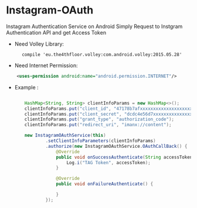 # Instagram-OAuth
Instagram Authentication Service on Android 
Simply Request to Instgram Authentication API and get Access Token

- Need Volley Library:
```Gradle
      compile 'eu.the4thfloor.volley:com.android.volley:2015.05.28'
 ```
 - Need Internet Permission:
 
```XML
    <uses-permission android:name="android.permission.INTERNET"/>
```
 
- Example :
 ```Java

        HashMap<String, String> clientInfoParams = new HashMap<>();
        clientInfoParams.put("client_id", "47178b7afxxxxxxxxxxxxxxxxxxxxxxxx");
        clientInfoParams.put("client_secret", "dcdc4e56d7xxxxxxxxxxxxxxxxxxx");
        clientInfoParams.put("grant_type", "authorization_code");
        clientInfoParams.put("redirect_uri", "imanx://content");

        new InstagramOAuthService(this)
                .setClientInfoParameters(clientInfoParams)
                .authorize(new InstagramOAuthService.OAuthCallBack() {
                    @Override
                    public void onSuccessAuthenticate(String accessToken) {
                        Log.i("TAG Token", accessToken);
                    }

                    @Override
                    public void onFailureAuthenticate() {

                    }
                });
 ```

